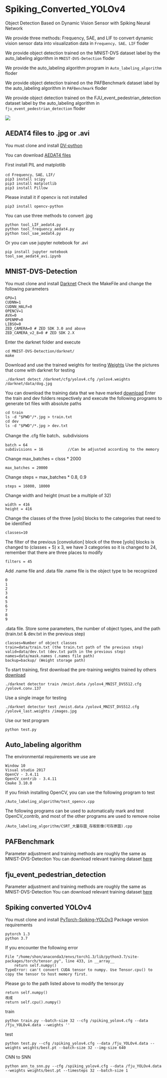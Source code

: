 # Spiking_Converted_YOLOv4
Object Detection Based on Dynamic Vision Sensor with Spiking Neural Network

We provide three methods: Frequency, SAE, and LIF to convert dynamic vision sensor data into visualization data in ```Frequency、SAE、LIF``` floder

We provide object detection trained on the MNIST-DVS dataset label by the auto_labeling algorithm in ```MNIST-DVS-Detection``` floder

We provide the auto_labeling algorithm program in ```Auto_labeling_algorithm``` floder

We provide object detection trained on the PAFBenchmark dataset label by the auto_labeling algorithm in ```PAFBenchmark``` floder

We provide object detection trained on the FJU_event_pedestrian_detection dataset label by the auto_labeling algorithm in ```fju_event_pedestrian_detection``` floder

![](https://github.com/fjcu-ee-islab/Spiking_Converted_YOLOv4/blob/master/flowchart/flowchart.png)
## AEDAT4 files to .jpg or .avi
You must clone and install [DV-python](https://gitlab.com/inivation/dv/dv-python)

You can download [AEDAT4 files](https://drive.google.com/file/d/14MbYG6216m2hCdOdjKVSkYRfqeZZ29Fr/view?usp=sharing)

First install PIL and matplotlib
```
cd Frequency、SAE、LIF/
pip3 install scipy
pip3 install matplotlib
pip3 install Pillow
```
Please install it if opencv is not installed
```
pip3 install opencv-python 
```
You can use three methods to convert .jpg
```
python tool_LIF_aedat4.py
python tool_frequency_aedat4.py
python tool_sae_aedat4.py
```
Or you can use jupyter notebook for .avi
```
pip install jupyter notebook
tool_sae_aedat4_avi.ipynb
```

## MNIST-DVS-Detection
You must clone and install [Darknet](https://github.com/AlexeyAB/darknet)
Check the MakeFile and change the following parameters
```
GPU=1					
CUDNN=1					
CUDNN_HALF=0
OPENCV=1				
AVX=0
OPENMP=0
LIBSO=0
ZED_CAMERA=0 # ZED SDK 3.0 and above
ZED_CAMERA_v2_8=0 # ZED SDK 2.X 
```
Enter the darknet folder and execute
```
cd MNIST-DVS-Detection/darknet/
make
```
Download and use the trained weights for testing [Weights](https://drive.google.com/file/d/1cewMfusmPjYWbrnuJRuKhPMwRe_b9PaT/view)
Use the pictures that come with darknet for testing
```
./darknet detect /darknet/cfg/yolov4.cfg /yolov4.weights /darknet/data/dog.jpg
```
You can download the training data that we have marked [download](https://drive.google.com/file/d/1X1C-MsoPxtH6S5pBU_F2WlpOiPYIzM2Q/view?usp=sharing)
Enter the train and dev folders respectively and execute the following programs to generate txt files with absolute paths
```
cd train
ls -d "$PWD"/*.jpg > train.txt 
cd dev
ls -d "$PWD"/*.jpg > dev.txt 
```
Change the .cfg file
batch、subdivisions 
```
batch = 64
subdivisions = 16           //Can be adjusted according to the memory
```
Change max_batches = clsss * 2000
```
max_batches = 20000 
```
Change steps = max_batches * 0.8, 0.9
```
steps = 16000, 18000 
```
Change width and height (must be a multiple of 32)
```
width = 416
height = 416 
```
Change the classes of the three [yolo] blocks to the categories that need to be identified
```
classes=10
```
The filter of the previous [convolution] block of the three [yolo] blocks is changed to (classes + 5) x 3, we have 3 categories so it is changed to 24, remember that there are three places to modify
```
filters = 45
```
Add .name file and .data file
.name file is the object type to be recognized
```
0
1
2
3
4
5
6
7
8
9
```
.data file. Store some parameters, the number of object types, and the path (train.txt & dev.txt in the previous step)
```
classes=Number of object classes
train=data/train.txt (the train.txt path of the previous step)
valid=data/dev.txt (dev.txt path in the previous step)
names=data/mask.names (.names file path)
backup=backup/ (Weight storage path)
```
To start training, first download the pre-training weights trained by others [download](https://drive.google.com/file/d/1JKF-bdIklxOOVy-2Cr5qdvjgGpmGfcbp/view)
```
./darknet detector train /mnist.data /yolov4_MNIST_DVS512.cfg /yolov4.conv.137 
```
Use a single image for testing
```
./darknet detector test /mnist.data /yolov4_MNIST_DVS512.cfg /yolov4_last.weights /images.jpg
```
Use our test program
```
python test.py
```
## Auto_labeling algorithm
The environmental requirements we use are
```
Window 10
Visual studio 2017
OpenCV - 3.4.11
OpenCV_contrib - 3.4.11
Cmake 3.10.0
```
If you finish installing OpenCV, you can use the following program to test
```
/Auto_labeling_algorithm/test_opencv.cpp
```
The following programs can be used to automatically mark and test OpenCV_contrib, and most of the other programs are used to remove noise
```
/Auto_labeling_algorithm/CSRT_大量存圖_存取影像(可存原圖).cpp
```
## PAFBenchmark
Parameter adjustment and training methods are roughly the same as MNIST-DVS-Detection
You can download relevant training dataset [here](https://drive.google.com/file/d/1rhByl3rk0yGTepXOb9sQAFXmoZ19pghk/view?usp=sharing)
## fju_event_pedestrian_detection
Parameter adjustment and training methods are roughly the same as MNIST-DVS-Detection
You can download relevant training dataset [here](https://drive.google.com/file/d/14MbYG6216m2hCdOdjKVSkYRfqeZZ29Fr/view?usp=sharing)
## Spiking converted YOLOv4
You must clone and install [PyTorch-Spiking-YOLOv3](https://github.com/cwq159/PyTorch-Spiking-YOLOv3)
Package version requirements
```
pytorch 1.3
python 3.7
```
If you encounter the following error
```
File "/home/shon/anaconda3/envs/torch1.3/lib/python3.7/site-packages/torch/tensor.py", line 433, in __array__
    return self.numpy()
TypeError: can't convert CUDA tensor to numpy. Use Tensor.cpu() to copy the tensor to host memory first.
```
Please go to the path listed above to modify the tensor.py
```
return self.numpy()
改成
return self.cpu().numpy()
```
train
```
python train.py --batch-size 32 --cfg /spiking_yolov4.cfg --data /fju_YOLOv4.data --weights ''
```
test
```
python test.py --cfg /spiking_yolov4.cfg --data /fju_YOLOv4.data --weights weights/best.pt --batch-size 32 --img-size 640
```
CNN to SNN
```
python ann_to_snn.py --cfg /spiking_yolov4.cfg --data /fju_YOLOv4.data --weights weights/best.pt --timesteps 32 --batch-size 1
```












